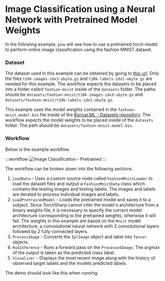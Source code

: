# Image Classification using a Neural Network with Pretrained Model Weights

In the following example, you will see how to use a pretrained torch model to perform online image classification using the fashion MNIST dataset.

### Dataset

The dataset used in this example can be obtained by going to [this url](https://github.com/zalandoresearch/fashion-mnist?tab=readme-ov-file#get-the-data). Only the files `t10k-images-idx3-ubyte.gz` and `t10k-labels-idx1-ubyte.gz` are needed for this example. The workflow expects the datasets to be placed into a folder called `fashion-mnist` inside of the `datasets` folder. The paths should be `datasets/fashion-mnist/t10k-images-idx3-ubyte.gz` and `datasets/fashion-mnist/t10k-labels-idx1-ubyte.gz`.

This example uses the model weights contained in the `fashion-mnist.model.bin` file inside of the [Bonsai.ML - Datasets repository](https://doi.org/10.5281/zenodo.10629221). The workflow expects the model weights to be placed inside of the `datasets` folder. The path should be `datasets/fashion-mnist.model.bin`.

### Workflow

Below is the example workflow.

:::workflow
![Image Classification - Pretrained](NeuralNetsPretrainedModel.bonsai)
:::

The workflow can be broken down into the following sections.
1. `LoadData` - Uses a custom source node called `FashionMnistLoader` to load the dataset files and output a `FashionMnistData` class which contains the testing images and testing labels. The images and labels are iterated to process individual images and labels.
2. `LoadPretrainedModel` - Loads the pretrained model and saves it to a subject. Since TorchSharp cannot infer the model's architecture from a binary weights file, it is necessary to specify the correct model architecture corresponding to the pretrained weights, otherwise it will fail. The weights in this example are based on the `Mnist` model architecture, a convolutional neural network with 2 convolutional layers followed by 2 fully connected layers.
3. `ProcessImage` - Converts the `IplImage` object and label into `Tensor` objects.
4. `RunInference` - Runs a forward pass on the `ProcessedImage`. The argmax of the output is taken as the predicted class label.
5. `Visualizer` - Displays the most recent image along with the history of observed target labels and the models predicted labels.

The demo should look like this when running:

![]()